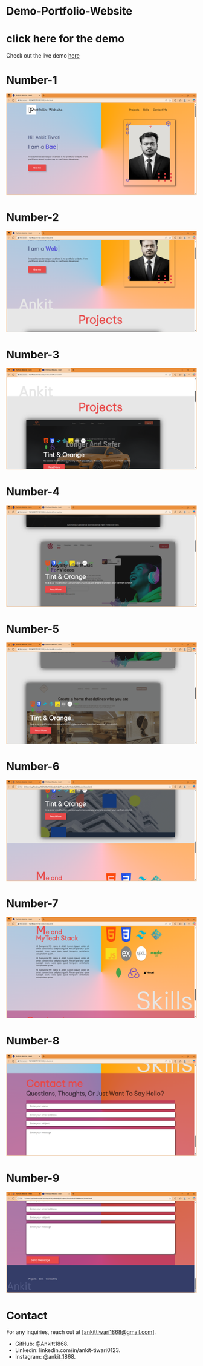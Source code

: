 # Demo-Portfolio-Website

# click here for the demo  
Check out the live demo [here](https://ankitt1868.github.io/Demo-Portfolio-Website/)
# Number-1
![Image alt](https://github.com/Ankitt1868/Demo-Portfolio-Website/blob/ca9971418f33e7d834341c596052aafc1f6c9111/Screenshots/Screenshot-1.png)
# Number-2
![Image alt](https://github.com/Ankitt1868/Demo-Portfolio-Website/blob/ca9971418f33e7d834341c596052aafc1f6c9111/Screenshots/Screenshot-2.png)
# Number-3
![Image alt](https://github.com/Ankitt1868/Demo-Portfolio-Website/blob/ca9971418f33e7d834341c596052aafc1f6c9111/Screenshots/Screenshot-3.png)
# Number-4
![Image alt](https://github.com/Ankitt1868/Demo-Portfolio-Website/blob/ca9971418f33e7d834341c596052aafc1f6c9111/Screenshots/Screenshot-4.png)
# Number-5
![Image alt](https://github.com/Ankitt1868/Demo-Portfolio-Website/blob/ca9971418f33e7d834341c596052aafc1f6c9111/Screenshots/Screenshot-5.png)
# Number-6
![Image alt](https://github.com/Ankitt1868/Demo-Portfolio-Website/blob/ca9971418f33e7d834341c596052aafc1f6c9111/Screenshots/Screenshot-6.png)
# Number-7
![Image alt](https://github.com/Ankitt1868/Demo-Portfolio-Website/blob/ca9971418f33e7d834341c596052aafc1f6c9111/Screenshots/Screenshot-7.png)
# Number-8
![Image alt](https://github.com/Ankitt1868/Demo-Portfolio-Website/blob/ca9971418f33e7d834341c596052aafc1f6c9111/Screenshots/Screenshot-8.png)
# Number-9
![Image alt](https://github.com/Ankitt1868/Demo-Portfolio-Website/blob/ca9971418f33e7d834341c596052aafc1f6c9111/Screenshots/Screenshot-9.png)

# Contact
For any inquiries, reach out at [ankittiwari1868@gmail.com].
- GitHub: @Ankitt1868.
- Linkedin: linkedin.com/in/ankit-tiwari0123.
- Instagram: @ankit_1868.
